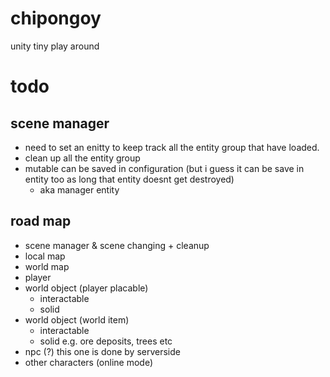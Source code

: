 # chipongoy
unity tiny play around

# todo

## scene manager
- need to set an enitty to keep track all the entity group that have loaded.
- clean up all the entity group
- mutable can be saved in configuration (but i guess it can be save in entity too as long that entity doesnt get destroyed)
    - aka manager entity


## road map
- scene manager & scene changing + cleanup
- local map
- world map
- player
- world object (player placable)
    - interactable
    - solid
- world object (world item)
    - interactable
    - solid
    e.g. ore deposits, trees etc
- npc (?) this one is done by serverside
- other characters (online mode)